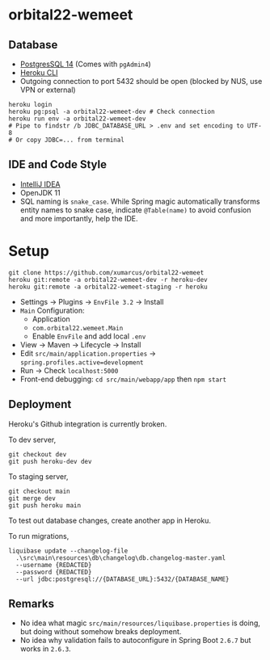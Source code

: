 # orbital22-wemeet

## Database
- [PostgresSQL 14](https://www.postgresql.org/download/) (Comes with `pgAdmin4`)
- [Heroku CLI](https://devcenter.heroku.com/articles/heroku-cli#install-the-heroku-cli)
- Outgoing connection to port 5432 should be open (blocked by NUS, use VPN or external)
```shell
heroku login
heroku pg:psql -a orbital22-wemeet-dev # Check connection
heroku run env -a orbital22-wemeet-dev
# Pipe to findstr /b JDBC_DATABASE_URL > .env and set encoding to UTF-8
# Or copy JDBC=... from terminal 
```

## IDE and Code Style
- [IntelliJ IDEA](https://www.jetbrains.com/idea/download/)
- OpenJDK 11
- SQL naming is `snake_case`. While Spring magic automatically transforms entity names to snake case, indicate `@Table(name)` to avoid confusion and more importantly, help the IDE.

# Setup
```shell
git clone https://github.com/xumarcus/orbital22-wemeet
heroku git:remote -a orbital22-wemeet-dev -r heroku-dev
heroku git:remote -a orbital22-wemeet-staging -r heroku
```
- Settings &rarr; Plugins &rarr; `EnvFile 3.2` &rarr; Install
- `Main` Configuration:
    - Application
    - `com.orbital22.wemeet.Main`
    - Enable `EnvFile` and add local `.env`
- View &rarr; Maven &rarr; Lifecycle &rarr; Install
- Edit `src/main/application.properties` &rarr; `spring.profiles.active=development`
- Run &rarr; Check `localhost:5000`
- Front-end debugging: `cd src/main/webapp/app` then `npm start`

## Deployment
Heroku's Github integration is currently broken.

To dev server,
```shell
git checkout dev
git push heroku-dev dev
```
To staging server,
```shell
git checkout main
git merge dev
git push heroku main
```
To test out database changes, create another app in Heroku.

To run migrations,
```shell
liquibase update --changelog-file
  .\src\main\resources\db\changelog\db.changelog-master.yaml
  --username {REDACTED}
  --password {REDACTED}
  --url jdbc:postgresql://{DATABASE_URL}:5432/{DATABASE_NAME}
```

## Remarks
- No idea what magic `src/main/resources/liquibase.properties` is doing, but doing without somehow breaks deployment.
- No idea why validation fails to autoconfigure in Spring Boot `2.6.7` but works in `2.6.3`.